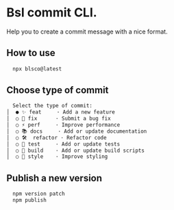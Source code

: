 # Bsl commit CLI.

Help you to create a commit message with a nice format.

## How to use

```bash
  npx blsco@latest
```
## Choose type of commit
```bash
  Select the type of commit:
│  ● ✨ feat     · Add a new feature 
│  ○ 🐛 fix      · Submit a bug fix
│  ○ ⚡️ perf     · Improve performance
│  ○ 📚 docs     · Add or update documentation
│  ○ 🛠  refactor · Refactor code
│  ○ 🧪 test     · Add or update tests
│  ○ 👷 build    · Add or update build scripts
│  ○ 💄 style    · Improve styling
```

## Publish a new version

```bash
  npm version patch
  npm publish
```
